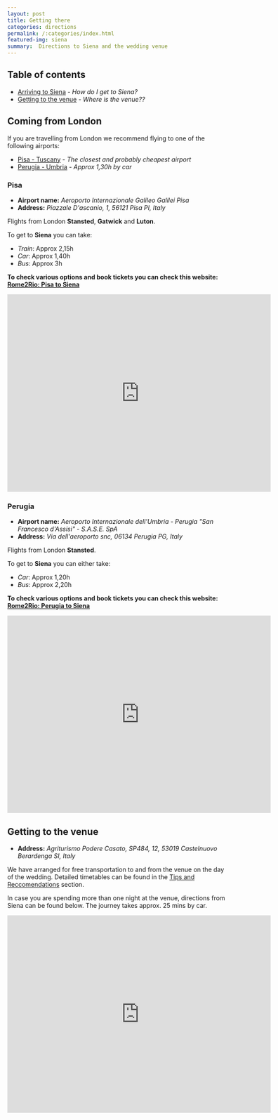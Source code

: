 ```yaml
---
layout: post
title: Getting there
categories: directions
permalink: /:categories/index.html
featured-img: siena
summary:  Directions to Siena and the wedding venue
---
```


## Table of contents

* [Arriving to Siena](#coming-from-london) - *How do I get to Siena?*
* [Getting to the venue](#getting-to-the-venue) - *Where is the venue??*



## Coming from London

If you are travelling from London we recommend flying to one of the following airports:

* [Pisa - Tuscany](#pisa) - *The closest and probably cheapest airport*
* [Perugia - Umbria](#perugia) - *Approx 1,30h by car*


### Pisa

* **Airport name:** *Aeroporto Internazionale Galileo Galilei Pisa*
* **Address:** *Piazzale D'ascanio, 1, 56121 Pisa PI, Italy*

Flights from London **Stansted**, **Gatwick** and **Luton**.

To get to **Siena** you can take:

* *Train*: Approx 2,15h
* *Car*: Approx 1,40h
* *Bus*: Approx 3h

**To check various options and book tickets you can check this website: [Rome2Rio: Pisa to Siena](https://www.rome2rio.com/map/Pisa-Airport-PSA/Siena)**


<iframe src="https://www.google.com/maps/embed?pb=!1m28!1m12!1m3!1d369766.51404808654!2d10.554318500097166!3d43.61068716026395!2m3!1f0!2f0!3f0!3m2!1i1024!2i768!4f13.1!4m13!3e0!4m5!1s0x12d59180c9f0b2d1%3A0x790c25e1cb0e3017!2sPisa%20Galileo%20Galilei%20(PSA)%2C%20Piazzale%20D&#39;ascanio%2C%20Pisa%2C%20PI%2C%20Italia!3m2!1d43.689084199999996!2d10.3978845!4m5!1s0x132a2cbf34bf5313%3A0x5d731212f12343e3!2sSiena%2C%20SI%2C%20Italia!3m2!1d43.318808999999995!2d11.3307574!5e0!3m2!1sit!2suk!4v1573414640518!5m2!1sit!2suk" width="600" height="450" frameborder="0" style="border:0;" allowfullscreen=""></iframe>




### Perugia

* **Airport name:** *Aeroporto Internazionale dell'Umbria - Perugia "San Francesco d'Assisi" - S.A.S.E. SpA*
* **Address:** *Via dell'aeroporto snc, 06134 Perugia PG, Italy*

Flights from London **Stansted**.

To get to **Siena** you can either take:

* *Car*: Approx 1,20h
* *Bus*: Approx 2,20h

**To check various options and book tickets you can check this website: [Rome2Rio: Perugia to Siena](https://www.rome2rio.com/map/Perugia-Airport-PEG/Siena)**

<iframe src="https://www.google.com/maps/embed?pb=!1m28!1m12!1m3!1d744517.5677042087!2d11.356160351911035!3d43.2037892625722!2m3!1f0!2f0!3f0!3m2!1i1024!2i768!4f13.1!4m13!3e0!4m5!1s0x132c20963735c861%3A0x8747512abefee13f!2sAeroporto%20Internazionale%20dell&#39;Umbria%20-%20Perugia%20%22San%20Francesco%20d&#39;Assisi%22%20-%20S.A.S.E.%20SpA%2C%20Via%20dell&#39;aeroporto%20snc%2C%2006134%20Perugia%20PG%2C%20Italia!3m2!1d43.095233199999996!2d12.502450399999999!4m5!1s0x132a2cbf34bf5313%3A0x5d731212f12343e3!2sSiena%2C%20SI%2C%20Italia!3m2!1d43.318808999999995!2d11.3307574!5e0!3m2!1sit!2suk!4v1573414565045!5m2!1sit!2suk" width="600" height="450" frameborder="0" style="border:0;" allowfullscreen=""></iframe>



## Getting to the venue

- **Address:** *Agriturismo Podere Casato, SP484, 12, 53019 Castelnuovo Berardenga SI, Italy*



We have arranged for free transportation to and from the venue on the day of the wedding. Detailed timetables can be found in the [Tips and Reccomendations](https://lorenzaematteo.github.io/wedding/tipsandrecommendations/) section.

In case you are spending more than one night at the venue, directions from Siena can be found below. The journey takes approx. 25 mins by car.

<iframe src="https://www.google.com/maps/embed?pb=!1m28!1m12!1m3!1d92906.32643751221!2d11.362732413296714!3d43.30750368256063!2m3!1f0!2f0!3f0!3m2!1i1024!2i768!4f13.1!4m13!3e0!4m5!1s0x132a2cbf34bf5313%3A0x5d731212f12343e3!2sSiena%2C%20SI%2C%20Italia!3m2!1d43.318808999999995!2d11.3307574!4m5!1s0x132bda9b14a927db%3A0xaa1d4636d58bdd17!2sAgriturismo%20Podere%20Casato%2C%20SP484%2C%2012%2C%2053019%20Castelnuovo%20Berardenga%20SI%2C%20Italia!3m2!1d43.333211299999995!2d11.532041!5e0!3m2!1sit!2suk!4v1573416094830!5m2!1sit!2suk" width="600" height="450" frameborder="0" style="border:0;" allowfullscreen=""></iframe>
